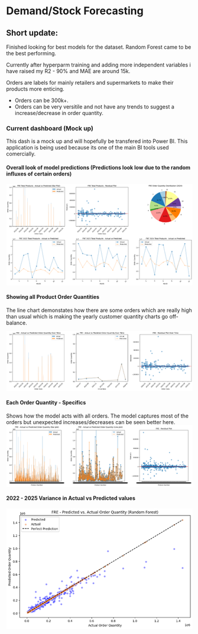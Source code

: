 # Demand/Stock Forecasting

## Short update:

Finished looking for best models for the dataset. Random Forest came to be the best performing.

Currently after hyperparm training and adding more independent variables i have raised my R2 - 90% and MAE are around 15k.

Orders are labels for mainly retailers and supermarkets to make their products more enticing.

- Orders can be 300k+.
- Orders can be very versitile and not have any trends to suggest a increase/decrease in order quantity.

### Current dashboard (Mock up)

This dash is a mock up and will hopefully be transfered into Power BI. This application is being used because its one of the main BI tools used comercially.

#### Overall look of model predictions (Predictions look low due to the random influxes of certain orders)

![RF - Coefficient of Determination (90%) low side of errors](../images/custom_fre/fre_dash_perform1.png)

#### Showing all Product Order Quantities

The line chart demonstates how there are some orders which are really high than usual which is making the yearly customer quantity charts go off-balance.

![RF - Coefficient of Determination (90%) low side of errors](../images/custom_fre/fre_overall_perform.png)

#### Each Order Quantity - Specifics

Shows how the model acts with all orders. The model captures most of the orders but unexpected increases/decreases can be seen better here.
![RF - Coefficient of Determination (90%) low side of errors](../images/custom_fre/fre_per_prod_perform.png)

#### 2022 - 2025 Variance in Actual vs Predicted values

![RF - Coefficient of Determination (90%) low side of errors](../images/custom_fre/fre_perform_22-25.png)

